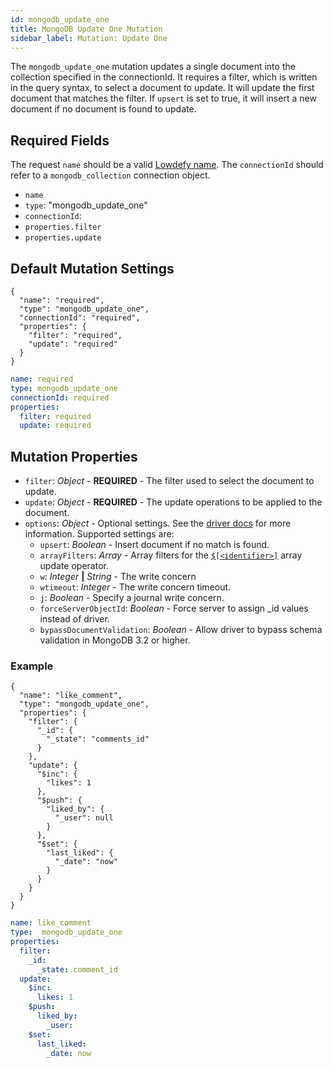 ```yaml
---
id: mongodb_update_one
title: MongoDB Update One Mutation
sidebar_label: Mutation: Update One
---
```


The `mongodb_update_one` mutation updates a single document into the collection specified in the connectionId. It requires a filter, which is written in the query syntax, to select a document to update. It will update the first document that matches the filter. If `upsert` is set to true, it will insert a new document if no document is found to update.

## Required Fields

The request `name` should be a valid [Lowdefy name](concepts/lowdefy-file.md#names-and-ids).
The `connectionId` should refer to a `mongodb_collection` connection object.

- `name`
- `type`: "mongodb_update_one"
- `connectionId`: 
- `properties.filter`
- `properties.update`

## Default Mutation Settings

<!--DOCUSAURUS_CODE_TABS-->
<!--JSON-->

```json5
{
  "name": "required",
  "type": "mongodb_update_one",
  "connectionId": "required",
  "properties": {
    "filter": "required",
    "update": "required"
  }
}
```

<!--YAML-->

```yaml
name: required
type: mongodb_update_one
connectionId: required
properties:
  filter: required
  update: required
```

<!--END_DOCUSAURUS_CODE_TABS-->

## Mutation Properties

- `filter`: _Object_ - **REQUIRED** - The filter used to select the document to update.
- `update`: _Object_ - **REQUIRED** - The update operations to be applied to the document.
- `options`: _Object_ - Optional settings. See the [driver docs](https://mongodb.github.io/node-mongodb-native/3.3/api/Collection.html#updateOne) for more information. Supported settings are:
  - `upsert`: _Boolean_ - Insert document if no match is found.
  - `arrayFilters`: _Array_ - Array filters for the [`$[<identifier>]`](https://docs.mongodb.com/manual/reference/operator/update/positional-filtered/) array update operator.  
  - `w`: _Integer_ **|** _String_ - The write concern
  - `wtimeout`: _Integer_  - The write concern timeout.
  - `j`: _Boolean_ - Specify a journal write concern.
  - `forceServerObjectId`: _Boolean_ - Force server to assign _id values instead of driver.
  - `bypassDocumentValidation`: _Boolean_ - Allow driver to bypass schema validation in MongoDB 3.2 or higher.


### Example

<!--DOCUSAURUS_CODE_TABS-->
<!--JSON-->

```json5
{
  "name": "like_comment",
  "type": "mongodb_update_one",
  "properties": {
    "filter": {
      "_id": {
        "_state": "comments_id"
      }
    },
    "update": {
      "$inc": {
        "likes": 1
      },
      "$push": {
        "liked_by": {
          "_user": null
        }
      },
      "$set": {
        "last_liked": {
          "_date": "now"
        }
      }
    }
  }
}
```

<!--YAML-->

```yaml
name: like_comment
type:  mongodb_update_one
properties:
  filter:
    _id:
      _state: comment_id
  update:
    $inc:
      likes: 1
    $push:
      liked_by:
        _user: 
    $set:
      last_liked:
        _date: now
    
```

<!--END_DOCUSAURUS_CODE_TABS-->
